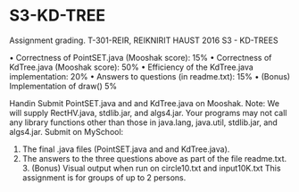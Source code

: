 # S3-KD-TREE

Assignment grading.
T-301-REIR, REIKNIRIT HAUST 2016
S3 - KD-TREES

• Correctness of PointSET.java (Mooshak score): 15% • Correctness of KdTree.java (Mooshak score): 50%
• Efficiency of the KdTree.java implementation: 20% • Answers to questions (in readme.txt): 15%
• (Bonus) Implementation of draw() 5%

Handin Submit PointSET.java and and KdTree.java on Mooshak. Note: We will supply RectHV.java, stdlib.jar, and algs4.jar. Your programs may not call any library functions other than those in java.lang, java.util, stdlib.jar, and algs4.jar. Submit on MySchool:
1. The final .java files (PointSET.java and and KdTree.java).
2. The answers to the three questions above as part of the file readme.txt. 3. (Bonus) Visual output when run on circle10.txt and input10K.txt
This assignment is for groups of up to 2 persons.

